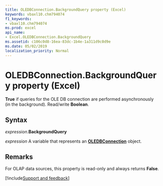 ```yaml
---
title: OLEDBConnection.BackgroundQuery property (Excel)
keywords: vbaxl10.chm794074
f1_keywords:
- vbaxl10.chm794074
ms.prod: excel
api_name:
- Excel.OLEDBConnection.BackgroundQuery
ms.assetid: c106c0d8-16ea-83dc-1b4e-1a311d9c0d9e
ms.date: 05/02/2019
localization_priority: Normal
---
```



# OLEDBConnection.BackgroundQuery property (Excel)

**True** if queries for the OLE DB connection are performed asynchronously (in the background). Read/write **Boolean**.


## Syntax

_expression_.**BackgroundQuery**

_expression_ A variable that represents an **[OLEDBConnection](Excel.OLEDBConnection.md)** object.


## Remarks

For OLAP data sources, this property is read-only and always returns **False**.




[!include[Support and feedback](~/includes/feedback-boilerplate.md)]